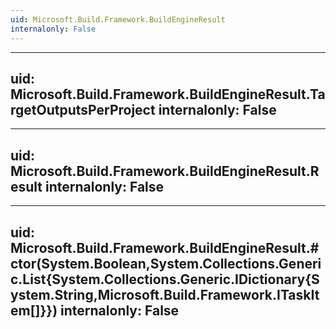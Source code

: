 ```yaml
---
uid: Microsoft.Build.Framework.BuildEngineResult
internalonly: False
---
```


---
uid: Microsoft.Build.Framework.BuildEngineResult.TargetOutputsPerProject
internalonly: False
---

---
uid: Microsoft.Build.Framework.BuildEngineResult.Result
internalonly: False
---

---
uid: Microsoft.Build.Framework.BuildEngineResult.#ctor(System.Boolean,System.Collections.Generic.List{System.Collections.Generic.IDictionary{System.String,Microsoft.Build.Framework.ITaskItem[]}})
internalonly: False
---
